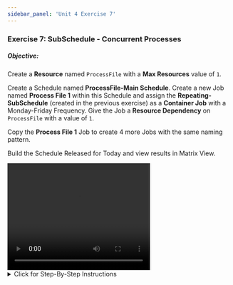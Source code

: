 ```yaml
---
sidebar_panel: 'Unit 4 Exercise 7'
---
```


### Exercise 7: SubSchedule - Concurrent Processes

##### Objective:

Create a **Resource** named ```ProcessFile``` with a **Max Resources** value of ```1```.

Create a Schedule named **ProcessFile-Main Schedule**. Create a new Job named **Process File 1** within this Schedule and assign the **Repeating-SubSchedule** (created in the previous exercise) as a **Container Job** with a Monday-Friday Frequency. Give the Job a **Resource Dependency** on ```ProcessFile``` with a value of ```1```.

Copy the **Process File 1** Job to create 4 more Jobs with the same naming pattern.

Build the Schedule Released for Today and view results in Matrix View.


<div>
<video width="320" height="240" controls>
  <source src="videobasic/U4E7.mp4" type="video/mp4"></source>
Your browser does not support the video tag.
</video>
</div>

<details>

<summary>Click for Step-By-Step Instructions</summary>

**Create the Primary Schedule**

1.	Under the **Administration** topic, Double-Click on **Schedule Master**. 
2.	Click the **Add** button on the **Schedule Master** toolbar. 
3.	In the **Name** textbox, enter **ProcessFile-Main Schedule**. 
4.	In the **Documentation** textbox, enter **This is the Parent Schedule**.
5.	In the **Start Time** box, notice the default of ```00:00``` (midnight).
6.	Keep the defaults selected for the **Workdays per Week** for the Schedule to run.
7.	Click the **Save** button on the **Schedule Master** toolbar and close the **Schedule Master** tab.

**Create a Resource**

8.	Under the **Administration** topic, Double-Click on **Resources**. 
9.	Click the **Add** button on the **Resources** toolbar. 
10.	In the **Name** textbox, enter **ProcessFile**. 
11.	In the **Documentation** textbox, enter **This resource is used in the ProcessFile SubSchedule exercise**.
12.	In the **Max Resources** box, enter ```1```.
13.	Click the **Save** button on the **Resources** toolbar and close the Resources tab.
14.	Under the **Administration** topic, Double-Click on **Job Master**.
15.	Select the **ProcessFile-Main** Schedule.
16.	Click the **Add** button on the **Job Master** toolbar. 
17.	In the **Name** textbox, enter **Process File 1**. 
18.	In the **Job Type** drop-down list, select **Container**.
19.	On the **Schedule to run as SubSchedule** drop-down list select the **Repeating-SubSchedule**.

:::note
20.	This SubSchedule can be used even though it is used in another Schedule
:::

21.	Click the **Save** button on the **Job Master** toolbar.
22.	Click the **Frequency** tab.
23.	Within the **Frequency** list frame, click the **Add** button.
24.	Click inside the option button to **Use Existing Frequency**.
25.	Select **Mon-Fri-N** from the drop-down list.
26.	Click **Next**.
27.	Click **Finish**.

**Setup Resource Dependency**

28.	With the **Job Master** still open, click on the **Dependencies** tab.
29.	Click on the **Threshold/Resource Dependency** sub-tab.
30.	Click the **Add** button under the **Threshold/Resource Dependency** sub-tab.
31.	Select the **ProcessFile** Resource from the **Threshold/Resource** drop-down menu.
32.	Enter the value of ```1``` in the **Value** box.
33.	Click **OK**.

**Create Copies of the Container Job**

34.	On the **Job Master** toolbar, click the **Copy** button or press **Ctrl+Insert**. 
35.	Name the Job **Process File 2**.
36.	Click **OK**.
37.	Repeat those steps to create Jobs **Process File 3**, **Process File 4**, and **Process File 5**.
38.	Close the **Job Master**.
39.	Use the **Workflow Designer** to verify that all 5 Jobs are tied to the **ProcessFile** Resource.
40.	Close the **Workflow Designer**.
41.	Build the **ProcessFile-Main Schedule** (**Released**) for today and check the results using the **List**/**Matrix** views and the **PERT** view

<a href="imgbasic/432.png" target="_blank"><img src="imgbasic/432.png" width="500"></img></a>

</details>